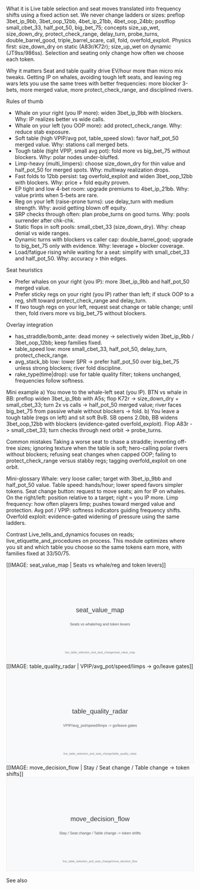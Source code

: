 What it is
Live table selection and seat moves translated into frequency shifts using a fixed action set. We never change ladders or sizes: preflop 3bet_ip_9bb, 3bet_oop_12bb, 4bet_ip_21bb, 4bet_oop_24bb; postflop small_cbet_33, half_pot_50, big_bet_75; concepts size_up_wet, size_down_dry, protect_check_range, delay_turn, probe_turns, double_barrel_good, triple_barrel_scare, call, fold, overfold_exploit. Physics first: size_down_dry on static (A83r/K72r); size_up_wet on dynamic (JT9ss/986ss). Selection and seating only change how often we choose each token.

Why it matters
Seat and table quality drive EV/hour more than micro mix tweaks. Getting IP on whales, avoiding tough left seats, and leaving reg wars lets you use the same trees with better frequencies: more blocker 3-bets, more merged value, more protect_check_range, and disciplined rivers.

Rules of thumb

* Whale on your right (you IP more): widen 3bet_ip_9bb with blockers. Why: IP realizes better vs wide calls.
* Whale on your left (you OOP more): add protect_check_range. Why: reduce stab exposure.
* Soft table (high VPIP/avg pot, table_speed slow): favor half_pot_50 merged value. Why: stations call merged bets.
* Tough table (tight VPIP, small avg pot): fold more vs big_bet_75 without blockers. Why: polar nodes under-bluffed.
* Limp-heavy (multi_limpers): choose size_down_dry for thin value and half_pot_50 for merged spots. Why: multiway realization drops.
* Fast folds to 12bb persist: tag overfold_exploit and widen 3bet_oop_12bb with blockers. Why: price + fold equity proven.
* EP tight and low 4-bet room: upgrade premiums to 4bet_ip_21bb. Why: value prints when 5-bets are rare.
* Reg on your left (raise-prone turns): use delay_turn with medium strength. Why: avoid getting blown off equity.
* SRP checks through often: plan probe_turns on good turns. Why: pools surrender after chk-chk.
* Static flops in soft pools: small_cbet_33 (size_down_dry). Why: cheap denial vs wide ranges.
* Dynamic turns with blockers vs caller cap: double_barrel_good; upgrade to big_bet_75 only with evidence. Why: leverage + blocker coverage.
* Load/fatigue rising while waiting for a seat: simplify with small_cbet_33 and half_pot_50. Why: accuracy > thin edges.

Seat heuristics

* Prefer whales on your right (you IP): more 3bet_ip_9bb and half_pot_50 merged value.
* Prefer sticky regs on your right (you IP) rather than left; if stuck OOP to a reg, shift toward protect_check_range and delay_turn.
* If two tough regs on your left, request seat change or table change; until then, fold rivers more vs big_bet_75 without blockers.

Overlay integration

* has_straddle/bomb_ante: dead money -> selectively widen 3bet_ip_9bb / 3bet_oop_12bb; keep families fixed.
* table_speed low: more small_cbet_33, half_pot_50, delay_turn, protect_check_range.
* avg_stack_bb low: lower SPR -> prefer half_pot_50 over big_bet_75 unless strong blockers; river fold discipline.
* rake_type(time|drop): use for table quality filter; tokens unchanged, frequencies follow softness.

Mini example
a) You move to the whale-left seat (you IP). BTN vs whale in BB: preflop widen 3bet_ip_9bb with A5s; flop K72r -> size_down_dry + small_cbet_33; turn 2x vs calls -> half_pot_50 merged value; river faces big_bet_75 from passive whale without blockers -> fold.
b) You leave a tough table (regs on left) and sit soft BvB. SB opens 2.0bb, BB widens 3bet_oop_12bb with blockers (evidence-gated overfold_exploit). Flop A83r -> small_cbet_33; turn checks through next orbit -> probe_turns.

Common mistakes
Taking a worse seat to chase a straddle; inventing off-tree sizes; ignoring texture when the table is soft; hero-calling polar rivers without blockers; refusing seat changes when capped OOP; failing to protect_check_range versus stabby regs; tagging overfold_exploit on one orbit.

Mini-glossary
Whale: very loose caller; target with 3bet_ip_9bb and half_pot_50 value.
Table speed: hands/hour; lower speed favors simpler tokens.
Seat change button: request to move seats; aim for IP on whales.
On the right/left: position relative to a target; right = you IP more.
Limp frequency: how often players limp; pushes toward merged value and protection.
Avg pot / VPIP: softness indicators guiding frequency shifts.
Overfold exploit: evidence-gated widening of pressure using the same ladders.

Contrast
Live_tells_and_dynamics focuses on reads; live_etiquette_and_procedures on process. This module optimizes where you sit and which table you choose so the same tokens earn more, with families fixed at 33/50/75.

[[IMAGE: seat_value_map | Seats vs whale/reg and token levers]]
![Seats vs whale/reg and token levers](images/seat_value_map.svg)
[[IMAGE: table_quality_radar | VPIP/avg_pot/speed/limps -> go/leave gates]]
![VPIP/avg_pot/speed/limps -> go/leave gates](images/table_quality_radar.svg)
[[IMAGE: move_decision_flow | Stay / Seat change / Table change -> token shifts]]
![Stay / Seat change / Table change -> token shifts](images/move_decision_flow.svg)

See also